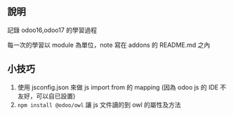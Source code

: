 ## 說明

記錄 odoo16,odoo17 的學習過程
 
每一次的學習以 module 為單位，note 寫在 addons 的 README.md 之內

## 小技巧
1. 使用 jsconfig.json 來做 js import from 的 mapping (因為 odoo js 的 IDE 不友好，可以自已設置)
2. ```npm install @odoo/owl``` 讓 js 文件讀的到 owl 的屬性及方法